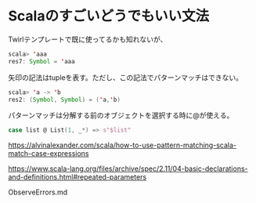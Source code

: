 # Scalaのすごいどうでもいい文法

Twirlテンプレートで既に使ってるかも知れないが、
```scala
scala> 'aaa
res7: Symbol = 'aaa
```

矢印の記法はtupleを表す。ただし、この記法でパターンマッチはできない。
```scala
scala> 'a -> 'b
res2: (Symbol, Symbol) = ('a,'b)
```

パターンマッチは分解する前のオブジェクトを選択する時に@が使える。
```scala
case list @ List(1, _*) => s"$list"
```
https://alvinalexander.com/scala/how-to-use-pattern-matching-scala-match-case-expressions

https://www.scala-lang.org/files/archive/spec/2.11/04-basic-declarations-and-definitions.html#repeated-parameters


ObserveErrors.md
